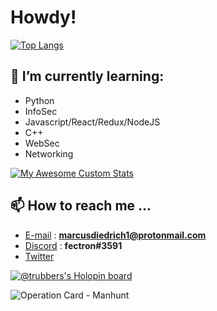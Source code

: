 # Howdy! 

[![Top Langs](https://github-readme-stats.vercel.app/api/top-langs/?username=TRUBDUBZ&theme=tokyonight)](https://github.com/anuraghazra/github-readme-stats)

## 🧠 I’m currently learning:

- Python
- InfoSec
- Javascript/React/Redux/NodeJS  
- C++
- WebSec
- Networking

[![My Awesome Custom Stats](https://awesome-github-stats.azurewebsites.net/user-stats/TRUBDUBZ?theme=tokyonight&Border=13DD57&)](https://git.io/awesome-stats-card)

## 📫 How to reach me ...
  
- [E-mail](https://protonmail.com) : **marcusdiedrich1@protonmail.com** 
- [Discord](https://discord.com) : **fectron#3591**
- [Twitter](https://twitter.com/marcusdiedrich1)

[![@trubbers's Holopin board](https://holopin.me/trubbers)](https://holopin.io/@trubbers)

![Operation Card - Manhunt](https://user-images.githubusercontent.com/95402733/211167134-1c684546-970f-44e8-9406-cf0b3bd8bc9c.png)
